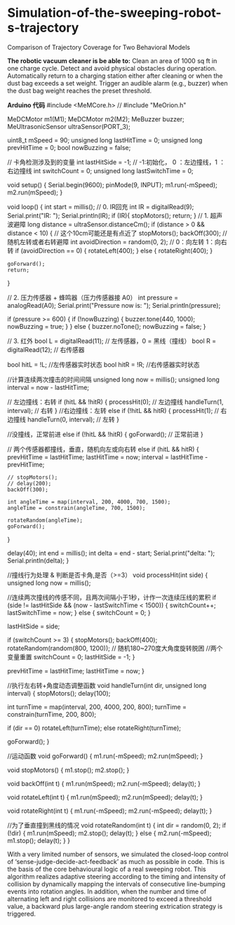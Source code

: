 # Simulation-of-the-sweeping-robot-s-trajectory
Comparison of Trajectory Coverage for Two Behavioral Models

**The robotic vacuum cleaner is be able to:**
Clean an area of 1000 sq ft in one charge cycle.
Detect and avoid physical obstacles during operation.
Automatically return to a charging station either after cleaning or when the dust bag exceeds a set weight.
Trigger an audible alarm (e.g., buzzer) when the dust bag weight reaches the preset threshold.

**Arduino 代码**
#include <MeMCore.h>
// #include "MeOrion.h"

MeDCMotor m1(M1);
MeDCMotor m2(M2);
MeBuzzer buzzer;
MeUltrasonicSensor ultraSensor(PORT_3);

uint8_t mSpeed = 90;
unsigned long lastHitTime = 0;
unsigned long prevHitTime = 0;
bool nowBuzzing = false; 

// 卡角检测涉及到的变量
int lastHitSide = -1; // -1:初始化， 0 ：左边撞线，1 ：右边撞线
int switchCount = 0;
unsigned long lastSwitchTime = 0;

void setup() {
  Serial.begin(9600);
  pinMode(9, INPUT);
  m1.run(-mSpeed);
  m2.run(mSpeed);
}

void loop() {
  int start = millis();
  //  0. IR回充
  int IR = digitalRead(9);
  Serial.print("IR: ");
  Serial.println(IR);
  if (IR){
    stopMotors();
    return;
  }
  //  1. 超声波避障
  long distance = ultraSensor.distanceCm();
  if (distance > 0 && distance < 10) { // 这个10cm可能还是有点近了
    stopMotors();
    backOff(300);
  //随机左转或者右转避障
    int avoidDirection = random(0, 2); // 0：向左转 1：向右转
    if (avoidDirection == 0) {
      rotateLeft(400);
    }
    else {
      rotateRight(400);
    }

    goForward();
    return;  
  }

  // 2. 压力传感器 + 蜂鸣器（压力传感器接 A0）
  int pressure = analogRead(A0);
  Serial.print("Pressure now is: ");
  Serial.println(pressure);

  if (pressure >= 600) {
    if (!nowBuzzing) {
      buzzer.tone(440, 1000);  
      nowBuzzing = true;
    }
  } 
  else {
    buzzer.noTone();
    nowBuzzing = false;
  }

  //  3. 红外
  bool L = digitalRead(11); // 左传感器，0 = 黑线（撞线）
  bool R = digitalRead(12); // 右传感器

  bool hitL = !L; //左传感器实时状态
  bool hitR = !R; //右传感器实时状态

  //计算连续两次撞击的时间间隔 
  unsigned long now = millis();
  unsigned long interval = now - lastHitTime;

  // 左边撞线：右转 
  if (hitL && !hitR) {
    processHit(0);           // 左边撞线
    handleTurn(1, interval); // 右转
  }
  //右边撞线：左转
  else if (!hitL && hitR) {
    processHit(1);           // 右边撞线
    handleTurn(0, interval); // 左转
  }

  //没撞线，正常前进
  else if (!hitL && !hitR) {
    goForward();             // 正常前进
  }

  // 两个传感器都撞线，垂直，随机向左或向右转
  else if (hitL && hitR) {
    prevHitTime = lastHitTime;
    lastHitTime = now;
    interval = lastHitTime - prevHitTime;

    // stopMotors();
    // delay(200);
    backOff(300);

    int angleTime = map(interval, 200, 4000, 700, 1500);
    angleTime = constrain(angleTime, 700, 1500);
  
    rotateRandom(angleTime);
    goForward();
  }

  delay(40);
  int end = millis();
  int delta = end - start;
  Serial.print("delta: ");
  Serial.println(delta);
}

//撞线行为处理 & 判断是否卡角,是否（>=3）
void processHit(int side) {
  unsigned long now = millis();

  //连续两次撞线的传感不同，且两次间隔小于1秒，计作一次连续压线的累积
  if (side != lastHitSide && (now - lastSwitchTime < 1500)) {
    switchCount++;
    lastSwitchTime = now;
  }
  else {
    switchCount = 0;
  }

  lastHitSide = side;

  if (switchCount >= 3) {
    stopMotors();
    backOff(400);
    rotateRandom(random(800, 1200)); // 随机180~270度大角度旋转脱困
    //两个变量重置
    switchCount = 0;
    lastHitSide = -1;
  }

  prevHitTime = lastHitTime;
  lastHitTime = now;
}

//执行左右转+角度动态调整函数
void handleTurn(int dir, unsigned long interval) {
  stopMotors();
  delay(100);

  int turnTime = map(interval, 200, 4000, 200, 800);
  turnTime = constrain(turnTime, 200, 800);

  if (dir == 0) rotateLeft(turnTime);
  else rotateRight(turnTime);

  goForward();
}

//运动函数
void goForward() {
  m1.run(-mSpeed);
  m2.run(mSpeed);
}

void stopMotors() {
  m1.stop();
  m2.stop();
}

void backOff(int t) {
  m1.run(mSpeed);
  m2.run(-mSpeed);
  delay(t);
}

void rotateLeft(int t) {
  m1.run(mSpeed);
  m2.run(mSpeed);
  delay(t);
}

void rotateRight(int t) {
  m1.run(-mSpeed);
  m2.run(-mSpeed);
  delay(t);
}

//为了垂直撞到黑线的情况
void rotateRandom(int t) {
  int dir = random(0, 2);
  if (!dir) {
    m1.run(mSpeed);
    m2.stop();
    delay(t);
  }
  else {
    m2.run(-mSpeed);
    m1.stop();
    delay(t);
  }
}


With a very limited number of sensors, we simulated the closed-loop control of ‘sense-judge-decide-act-feedback’ as much as possible in code. This is the basis of the core behavioural logic of a real sweeping robot. This algorithm realizes adaptive steering according to the timing and intensity of collision by dynamically mapping the intervals of consecutive line-bumping events into rotation angles. In addition, when the number and time of alternating left and right collisions are monitored to exceed a threshold value, a backward plus large-angle random steering extrication strategy is triggered.

